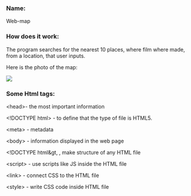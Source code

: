 <h3>Name:</h3>

Web-map

<h3>How does it work:</h3>

The program searches for the nearest 10 places, where film where made, from a location, that user inputs.

Here is the photo of the map:

<img src="https://drive.google.com/drive/u/0/my-drive">

<h3>Some Html tags:</h3>
&lt;head&gt;- the most important information

&lt;!DOCTYPE html&gt; - to define that the type of file is HTML5.

&lt;meta&gt; - metadata

&lt;body&gt; - information displayed in the web page

&lt;!DOCTYPE html&gt, <head>, <body> make structure of any HTML file

&lt;script&gt; - use scripts like JS inside the HTML file

&lt;link&gt; - connect CSS to the HTML file

&lt;style&gt; - write CSS code inside HTML file
